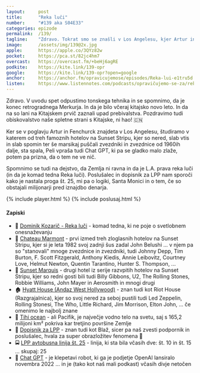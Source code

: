 ```yaml
---
layout: 	post
title:  	"Reka luči"
number: 	"#139 aka S04E33"
categories:	epizode
permalink:	/139/
tagline: 	"Zdravo. Tokrat smo se znašli v Los Angelesu, kjer Artur in Fenchurch ugledata reko luči in spita v zloglasnem hotelu. Vidita tudi Tihi ocean, naš dopisnik za LPP pa pove kako je nastala proga št. 25."
image:		/assets/img/139@2x.jpg
apple:		https://apple.co/3QYz82w
pocket:		https://pca.st/82jc4hm7
overcast:	https://overcast.fm/+beHj6agRE
podkite:	https://kite.link/139-opr
google:		https://kite.link/139-opr?open=google
anchor:		https://anchor.fm/opravicujemose/episodes/Reka-lui-e1tru5d
listen:		https://www.listennotes.com/podcasts/opravičujemo-se-za/reka-luči-YhjeUzQakiH/embed/
---
```


Zdravo. V uvodu spet odpustimo tonskega tehnika in se spomnimo, da je konec retrogradnega Merkurja. In da je bilo včeraj kitajsko novo leto. In da na so lani na Kitajskem prvič zaznali upad prebivalstva. Pozdravimo tudi obiskovalstvo naše spletne strani s Kitajske, ni hao! 🇨🇳 

Ker se v poglavju Artur in Fenchurck znajdeta v Los Angelesu, študiramo v katerem od treh famoznih hotelov na Sunset Stripu, kjer so nered, slab vtis in slab spomin ter še marsikaj puščali zvezdniki in zvezdnice od 1960ih dalje, sta spala, Peli vpraša tudi Chat GPT, ki pa se gladko malo zlaže, potem pa prizna, da o tem ne ve nič. 

Spomnimo se tudi na dejstvo, da Zemlja ni ravna in da je L.A. prava reka luči (in da je komad tedna Reka luči). Poslušalec in dopisnik za LPP nam sporoči kako je nastala proga št. 25, mi pa o logiki, Santa Monici in o tem, če so obstajali milijonarji pred iznajdbo denarja. 

{% include player.html %}
{% include poslusaj.html %}

<!--break-->

#### Zapiski

- 🌃 [Dominik Kozarič - Reka luči](https://www.youtube.com/watch?v=fZRhdxtvVWs) - komad tedna, ki ne poje o svetlobnem onesnaževanju 
- 🏰 [Chateau Marmont](https://en.wikipedia.org/wiki/Chateau_Marmont) - prvi izmed treh zloglasnih hotelov na Sunset Stripu, kjer si je leta 1982 svoj zadnji šus zadal John Belushi ... v njem pa so "stanovali" mnoge zvezdnice in zvezdniki, tudi  Johnny Depp, Tim Burton, F. Scott Fitzgerald, Anthony Kiedis, Annie Leibovitz, Courtney Love, Helmut Newton, Quentin Tarantino, Hunter S. Thompson, ... 
- 🏨 [Sunset Marquis](https://en.wikipedia.org/wiki/Sunset_Marquis_Hotel) - drugi hotel iz serije razvpitih hotelov na Sunset Stripu, kjer so redni gosti bili tudi Billy Gibbons, U2, The Rolling Stones, Robbie Williams, John Mayer in Aerosmith in mnogi drugi 
- 🏚️ [Hyatt House (Andaz West Hollywood)](https://en.wikipedia.org/wiki/Andaz_West_Hollywood) - znan tudi kot Riot House (Razgrajalnica), kjer so svoj nered za seboj pustili tudi Led Zeppelin, Rolling Stonesi, The Who, Little Richard, Jim Morrison, Elton John, ... če omenimo le najbolj znane 
- 🌊 [Tihi ocean](https://sl.wikipedia.org/wiki/Tihi_ocean) - ali Pacifik, je največje vodno telo na svetu, saj s 165,2 milijoni km² pokriva kar tretjino površine Zemlje 
- 🚌 [Dopisnik za LPP](https://twitter.com/BlazMalezic) - znan tudi kot Blaž, sicer pa naš zvesti podpornik in poslušalec, hvala za super obrazložitev fenomena 🙏  
- 🚍 [LPP avtobusna linija št. 25](https://sl.wikipedia.org/wiki/Mestna_avtobusna_linija_%C5%A1t._25_(Ljubljana)) - linija, ki sta bila včasih dve: št. 10 in št. 15 ... skupaj: 25 
- 🤖 [Chat GPT](https://chat.openai.com/) - je klepetavi robot, ki ga je podjetje OpenAI lansiralo novembra 2022 ... in je (tako kot naš mali podkast) včasih divje netočen 